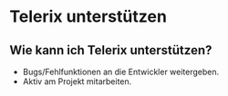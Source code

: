 # Telerix unterstützen

## Wie kann ich Telerix unterstützen?
* Bugs/Fehlfunktionen an die Entwickler weitergeben.
* Aktiv am Projekt mitarbeiten.
